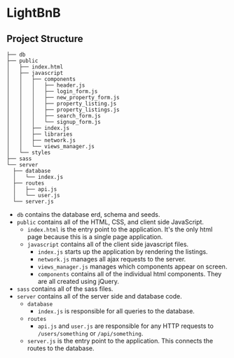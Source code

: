 # LightBnB

## Project Structure

```
├── db
├── public
│   ├── index.html
│   ├── javascript
│   │   ├── components 
│   │   │   ├── header.js
│   │   │   ├── login_form.js
│   │   │   ├── new_property_form.js
│   │   │   ├── property_listing.js
│   │   │   ├── property_listings.js
│   │   │   ├── search_form.js
│   │   │   └── signup_form.js
│   │   ├── index.js
│   │   ├── libraries
│   │   ├── network.js
│   │   └── views_manager.js
│   └── styles
├── sass
└── server
  ├── database
  │   └── index.js
  ├── routes
  │   ├── api.js
  │   └── user.js
  └── server.js
```

* `db` contains the database erd, schema and seeds.
* `public` contains all of the HTML, CSS, and client side JavaScript. 
  * `index.html` is the entry point to the application. It's the only html page because this is a single page application.
  * `javascript` contains all of the client side javascript files.
    * `index.js` starts up the application by rendering the listings.
    * `network.js` manages all ajax requests to the server.
    * `views_manager.js` manages which components appear on screen.
    * `components` contains all of the individual html components. They are all created using jQuery.
* `sass` contains all of the sass files. 
* `server` contains all of the server side and database code.
  * `database`
    * `index.js` is responsible for all queries to the database.
  * `routes`
    * `api.js` and `user.js` are responsible for any HTTP requests to `/users/something` or `/api/something`. 
  * `server.js` is the entry point to the application. This connects the routes to the database.